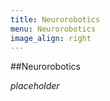 ```yaml
---
title: Neurorobotics
menu: Neurorobotics
image_align: right
---
```


<!--THIS IS THE OFFICIAL NAME OF THE PROGRAM-->
##Neurorobotics

_placeholder_
